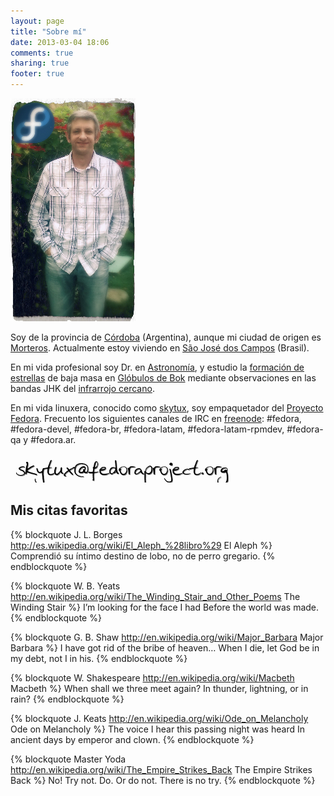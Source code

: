 ```yaml
---
layout: page
title: "Sobre mí"
date: 2013-03-04 18:06
comments: true
sharing: true
footer: true
---
```


<img class="left" src="/images/german-octopress.jpg" title="Este soy yo :-)">

Soy de la provincia de [Córdoba](http://es.wikipedia.org/wiki/C%C3%B3rdoba_%28Argentina%29) (Argentina), aunque mi ciudad de origen es [Morteros](http://es.wikipedia.org/wiki/Morteros). Actualmente estoy viviendo en [São José dos Campos](http://en.wikipedia.org/wiki/Sao_Jose_dos_Campos) (Brasil).

En mi vida profesional soy Dr. en [Astronomía](https://sites.google.com/site/gracca), y estudio la [formación de estrellas](http://es.wikipedia.org/wiki/Formaci%C3%B3n_estelar) de baja masa en [Glóbulos de Bok](http://es.wikipedia.org/wiki/Gl%C3%B3bulo_de_Bok) mediante observaciones en las bandas JHK del [infrarrojo cercano](http://es.wikipedia.org/wiki/Radiaci%C3%B3n_infrarroja).

En mi vida linuxera, conocido como [skytux](http://fedoraproject.org/wiki/User:Skytux), soy empaquetador del [Proyecto Fedora](http://fedoraproject.org/es). Frecuento los siguientes canales de IRC en [freenode](http://www.freenode.net): #fedora, #fedora-devel, #fedora-br, #fedora-latam, #fedora-latam-rpmdev, #fedora-qa y #fedora.ar.

<img class="center" src="/images/skytux-email.png" title="skytux AT fedoraproject DOT org">

Mis citas favoritas
-------------------

{% blockquote J. L. Borges http://es.wikipedia.org/wiki/El_Aleph_%28libro%29 El Aleph %}
Comprendió su íntimo destino de lobo, no de perro gregario.
{% endblockquote %}

{% blockquote W. B. Yeats http://en.wikipedia.org/wiki/The_Winding_Stair_and_Other_Poems The Winding Stair %}
I’m looking for the face I had
Before the world was made.
{% endblockquote %}

{% blockquote G. B. Shaw http://en.wikipedia.org/wiki/Major_Barbara  Major Barbara %}
I have got rid of the bribe of heaven…
When I die, let God be in my debt, not I in his.
{% endblockquote %}

{% blockquote W. Shakespeare http://en.wikipedia.org/wiki/Macbeth  Macbeth %}
When shall we three meet again?
In thunder, lightning, or in rain?
{% endblockquote %}

{% blockquote J. Keats http://en.wikipedia.org/wiki/Ode_on_Melancholy Ode on Melancholy %}
The voice I hear this passing night was heard
In ancient days by emperor and clown.
{% endblockquote %}

{% blockquote Master Yoda http://en.wikipedia.org/wiki/The_Empire_Strikes_Back The Empire Strikes Back %}
No! Try not. Do. Or do not. There is no try.
{% endblockquote %}
